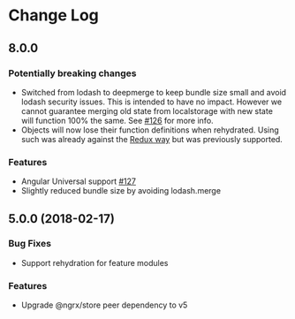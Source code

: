 # Change Log

## 8.0.0

### Potentially breaking changes

- Switched from lodash to deepmerge to keep bundle size small and avoid lodash security issues. This is intended to have no impact. However we cannot guarantee merging old state from localstorage with new state will function 100% the same. See [#126](https://github.com/btroncone/ngrx-store-localstorage/pull/126) for more info.
- Objects will now lose their function definitions when rehydrated. Using such was already against the [Redux way](https://redux.js.org/faq/organizing-state#can-i-put-functions-promises-or-other-non-serializable-items-in-my-store-state) but was previously supported.

### Features

- Angular Universal support [#127](https://github.com/btroncone/ngrx-store-localstorage/pull/127)
- Slightly reduced bundle size by avoiding lodash.merge

## 5.0.0 (2018-02-17)

### Bug Fixes

- Support rehydration for feature modules

### Features

- Upgrade @ngrx/store peer dependency to v5
